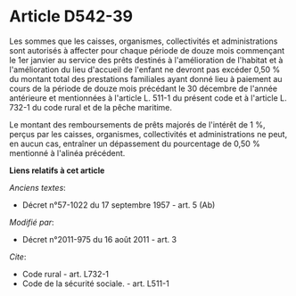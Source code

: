 # Article D542-39

Les sommes que les caisses, organismes, collectivités et administrations sont autorisés à affecter pour chaque période de
douze mois commençant le 1er janvier au service des prêts destinés à l'amélioration   de l'habitat et à l'amélioration du
lieu d'accueil de l'enfant ne devront pas excéder 0,50 % du montant total des prestations familiales ayant donné lieu à
paiement au cours de la période de douze mois précédant le 30 décembre de l'année antérieure et mentionnées à l'article L.
511-1 du présent code et à l'article L. 732-1 du code rural et de la pêche maritime. 

Le montant des remboursements de prêts majorés de l'intérêt de 1 %, perçus par les caisses, organismes, collectivités et
administrations ne peut, en aucun cas, entraîner un dépassement du pourcentage de 0,50 % mentionné à l'alinéa précédent.

**Liens relatifs à cet article**

_Anciens textes_:

  - Décret n°57-1022 du 17 septembre 1957 - art. 5 (Ab)

_Modifié par_:

  - Décret n°2011-975 du 16 août 2011 - art. 3

_Cite_:

  - Code rural - art. L732-1
  - Code de la sécurité sociale. - art. L511-1
